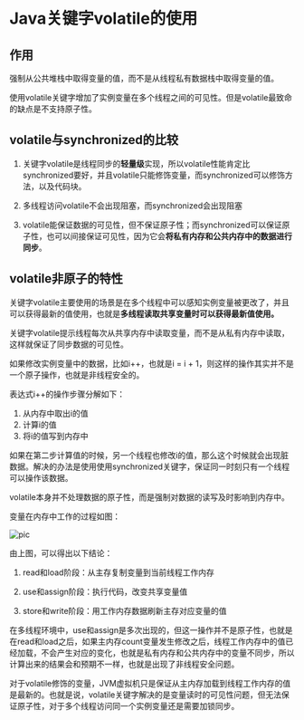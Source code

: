 # Java关键字volatile的使用

## 作用

强制从公共堆栈中取得变量的值，而不是从线程私有数据栈中取得变量的值。

使用volatile关键字增加了实例变量在多个线程之间的可见性。但是volatile最致命的缺点是不支持原子性。

## volatile与synchronized的比较

1. 关键字volatile是线程同步的**轻量级**实现，所以volatile性能肯定比synchronized要好，并且volatile只能修饰变量，而synchronized可以修饰方法，以及代码块。

2. 多线程访问volatile不会出现阻塞，而synchronized会出现阻塞

3. volatile能保证数据的可见性，但不保证原子性；而synchronized可以保证原子性，也可以间接保证可见性，因为它会**将私有内存和公共内存中的数据进行同步**。

## volatile非原子的特性

关键字volatile主要使用的场景是在多个线程中可以感知实例变量被更改了，并且可以获得最新的值使用，也就是**多线程读取共享变量时可以获得最新值使用。**

关键字volatile提示线程每次从共享内存中读取变量，而不是从私有内存中读取，这样就保证了同步数据的可见性。

如果修改实例变量中的数据，比如i++，也就是i = i + 1，则这样的操作其实并不是一个原子操作，也就是非线程安全的。

表达式i++的操作步骤分解如下：

1. 从内存中取出i的值
2. 计算i的值
3. 将i的值写到内存中

如果在第二步计算值的时候，另一个线程也修改i的值，那么这个时候就会出现脏数据。解决的办法是使用使用synchronized关键字，保证同一时刻只有一个线程可以操作该数据。

volatile本身并不处理数据的原子性，而是强制对数据的读写及时影响到内存中。

变量在内存中工作的过程如图：

![pic](https://www.processon.com/chart_image/581c4688e4b0e44947566072.png)

由上图，可以得出以下结论：

1. read和load阶段：从主存复制变量到当前线程工作内存

2. use和assign阶段：执行代码，改变共享变量值

3. store和write阶段：用工作内存数据刷新主存对应变量的值

在多线程环境中，use和assign是多次出现的，但这一操作并不是原子性，也就是在read和load之后，如果主内存count变量发生修改之后，线程工作内存中的值已经加载，不会产生对应的变化，也就是私有内存和公共内存中的变量不同步，所以计算出来的结果会和预期不一样，也就是出现了非线程安全问题。

对于volatile修饰的变量，JVM虚拟机只是保证从主内存加载到线程工作内存的值是最新的。也就是说，volatile关键字解决的是变量读时的可见性问题，但无法保证原子性，对于多个线程访问同一个实例变量还是需要加锁同步。
